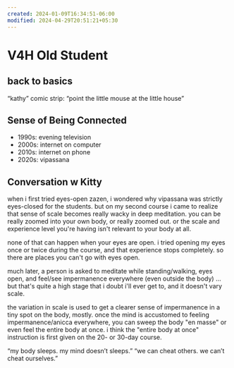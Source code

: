 ```yaml
---
created: 2024-01-09T16:34:51-06:00
modified: 2024-04-29T20:51:21+05:30
---
```


# V4H Old Student

## back to basics

“kathy” comic strip: “point the little mouse at the little house”

## Sense of Being Connected

- 1990s: evening television
- 2000s: internet on computer
- 2010s: internet on phone
- 2020s: vipassana

## Conversation w Kitty

when i first tried eyes-open zazen, i wondered why vipassana was strictly eyes-closed for the students. but on my second course i came to realize that sense of scale becomes really wacky in deep meditation. you can be really zoomed into your own body, or really zoomed out. or the scale and experience level you're having isn't relevant to your body at all.

none of that can happen when your eyes are open. i tried opening my eyes once or twice during the course, and that experience stops completely. so there are places you can't go with eyes open.

much later, a person is asked to meditate while standing/walking, eyes open, and feel/see impermanence everywhere (even outside the body) ... but that's quite a high stage that i doubt i'll ever get to, and it doesn't vary scale.

the variation in scale is used to get a clearer sense of impermanence in a tiny spot on the body, mostly. once the mind is accustomed to feeling impermanence/anicca everywhere, you can sweep the body "en masse" or even feel the entire body at once. i think the "entire body at once" instruction is first given on the 20- or 30-day course.

“my body sleeps. my mind doesn’t sleeps.”
“we can cheat others. we can’t cheat ourselves.”
